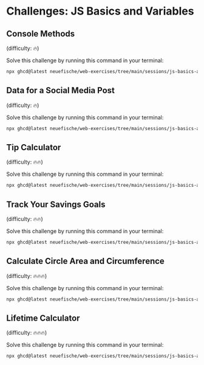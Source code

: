 # Challenges: JS Basics and Variables

## Console Methods

(difficulty: 🔥)

Solve this challenge by running this command in your terminal:

```bash
npx ghcd@latest neuefische/web-exercises/tree/main/sessions/js-basics-and-variables/console-methods
```

## Data for a Social Media Post

(difficulty: 🔥)

Solve this challenge by running this command in your terminal:

```bash
npx ghcd@latest neuefische/web-exercises/tree/main/sessions/js-basics-and-variables/social-media-post
```

## Tip Calculator

(difficulty: 🔥🔥)

Solve this challenge by running this command in your terminal:

```bash
npx ghcd@latest neuefische/web-exercises/tree/main/sessions/js-basics-and-variables/tip-calculator
```

## Track Your Savings Goals

(difficulty: 🔥🔥)

Solve this challenge by running this command in your terminal:

```bash
npx ghcd@latest neuefische/web-exercises/tree/main/sessions/js-basics-and-variables/track-your-savings-goals
```

## Calculate Circle Area and Circumference

(difficulty: 🔥🔥🔥)

Solve this challenge by running this command in your terminal:

```bash
npx ghcd@latest neuefische/web-exercises/tree/main/sessions/js-basics-and-variables/calculate-circle-area-and-circumference
```

## Lifetime Calculator

(difficulty: 🔥🔥🔥)

Solve this challenge by running this command in your terminal:

```bash
npx ghcd@latest neuefische/web-exercises/tree/main/sessions/js-basics-and-variables/lifetime-calculator
```
